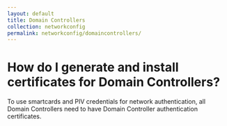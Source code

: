 ```yaml
---
layout: default
title: Domain Controllers
collection: networkconfig
permalink: networkconfig/domaincontrollers/
---
```

# How do I generate and install certificates for Domain Controllers?

To use smartcards and PIV credentials for network authentication, all Domain Controllers need to have Domain Controller authentication certificates.

